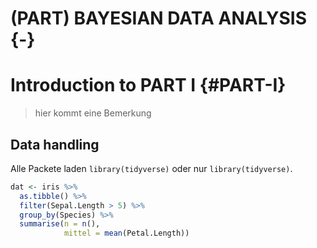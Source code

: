 
# (PART) BAYESIAN DATA ANALYSIS {-}

# Introduction to PART I {#PART-I}



> hier kommt eine Bemerkung

## Data handling
Alle Packete laden `library(tidyverse)` oder nur `library(tidyverse)`.



```r
dat <- iris %>% 
  as.tibble() %>% 
  filter(Sepal.Length > 5) %>% 
  group_by(Species) %>% 
  summarise(n = n(),
            mittel = mean(Petal.Length))
```

